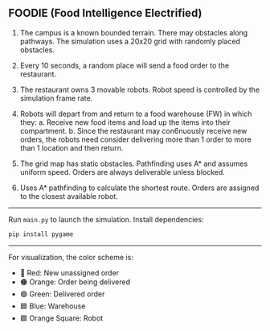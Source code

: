 ## FOODIE (Food Intelligence Electrified)

1. The campus is a known bounded terrain. There may obstacles along pathways. The simulation uses a 20x20 grid with randomly placed obstacles.

2. Every 10 seconds, a random place will send a food order to the restaurant.
3. The restaurant owns 3 movable robots. Robot speed is controlled by the simulation frame rate.
4. Robots will depart from and return to a food warehouse (FW) in which they:
a. Receive new food items and load up the items into their compartment.
b. Since the restaurant may con6nuously receive new orders, the robots need
consider delivering more than 1 order to more than 1 location and then return.
5. The grid map has static obstacles. Pathfinding uses A* and assumes uniform speed.
Orders are always deliverable unless blocked.

6. Uses A* pathfinding to calculate the shortest route.
Orders are assigned to the closest available robot.

---

Run `main.py` to launch the simulation.
Install dependencies:
```bash
pip install pygame
```

---

For visualization, the color scheme is:
- 🔴 Red: New unassigned order
- 🟠 Orange: Order being delivered
- 🟢 Green: Delivered order
- 🟦 Blue: Warehouse
- 🟩 Orange Square: Robot